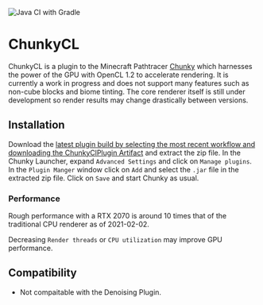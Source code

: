 
![Java CI with Gradle](https://github.com/alexhliu/ChunkyClPlugin/workflows/Java%20CI%20with%20Gradle/badge.svg)

# ChunkyCL

ChunkyCL is a plugin to the Minecraft Pathtracer [Chunky](https://github.com/chunky-dev/chunky) which harnesses the power of the GPU with OpenCL 1.2 to accelerate rendering.
It is currently a work in progress and does not support many features such as non-cube blocks and biome tinting. The core renderer itself is still under development
so render results may change drastically between versions.

## Installation

Download the [latest plugin build by selecting the most recent workflow and downloading the ChunkyClPlugin Artifact](https://github.com/alexhliu/ChunkyClPlugin/actions?query=is%3Asuccess+event%3Apush+branch%3Amaster) and extract the zip file.
In the Chunky Launcher, expand `Advanced Settings` and click on `Manage plugins`. In the `Plugin Manger` window click on `Add` and select the `.jar` file in the extracted
zip file. Click on `Save` and start Chunky as usual.

### Performance

Rough performance with a RTX 2070 is around 10 times that of the traditional CPU renderer as of 2021-02-02.

Decreasing `Render threads` or `CPU utilization` may improve GPU performance.

## Compatibility

* Not compaitable with the Denoising Plugin.
